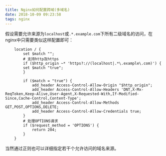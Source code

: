 ```yaml
---
title: Nginx如何配置跨域(多域名)
date: 2018-10-09 09:23:58
tags: nginx
---
```


假设需要允许来源为`localhost`或`.*.example.com`下所有二级域名的访问，在nginx中只需要类似这样配置即可：
<!--more-->

```nginx
    location / {
		set $match "";
		# 支持http及https
		if ($http_origin ~* 'https?://(localhost|.*\.example\.com)') {
		set $match "true";
		}
		
		if ($match = "true") {
			add_header Access-Control-Allow-Origin "$http_origin";
			add_header Access-Control-Allow-Headers 'DNT,X-Mx-ReqToken,Keep-Alive,User-Agent,X-Requested-With,If-Modified-Since,Cache-Control,Content-Type';
			add_header Access-Control-Allow-Methods GET,POST,OPTIONS,DELETE;
			add_header Access-Control-Allow-Credentials true;
		}
		# 处理OPTIONS请求
		if ($request_method = 'OPTIONS') {
			return 204;
		}
	}
```

当然通过正则也可以详细指定若干个允许访问的域名来源。
